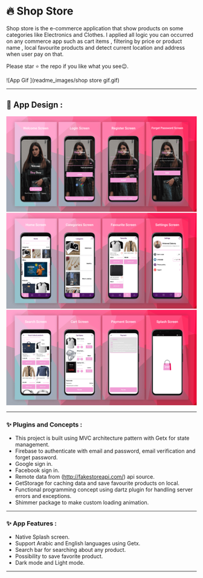 # 🔥 Shop Store

Shop store is the e-commerce application that show products on some categories like Electronics and Clothes.
I applied all logic you can occurred on any commerce app such as cart items , filtering by price or product name , local favourite products and detect current location and address when user pay on that.

Please star ⭐ the repo if you like what you see😉.

![App Gif ](readme_images/shop store gif.gif)

-----------------------------------------------------------------------------

## 📸 App Design :
![Preview](readme_images/shop-mocup-1.png)
![Preview](readme_images/shop-mocup-2.png)
![Preview](readme_images/shop-mocup-3.png)

-----------------------------------------------------------------------------

### ✨ Plugins and Concepts :

- This project is built using MVC architecture pattern with Getx for state management.
- Firebase to authenticate with email and password, email verification and forget password.
- Google sign in.
- Facebook sign in.
- Remote data from (http://fakestoreapi.com/) api source.
- GetStorage for caching data and save favourite products on local.
- Functional programming concept using dartz plugin for handling server errors and exceptions.
- Shimmer package to make custom loading animation.

-----------------------------------------------------------------------------

### ✨ App Features :

- Native Splash screen.
- Support Arabic and English languages using Getx.
- Search bar for searching about any product.
- Possibility to save favorite product.
- Dark mode and Light mode.

-----------------------------------------------------------------------------
